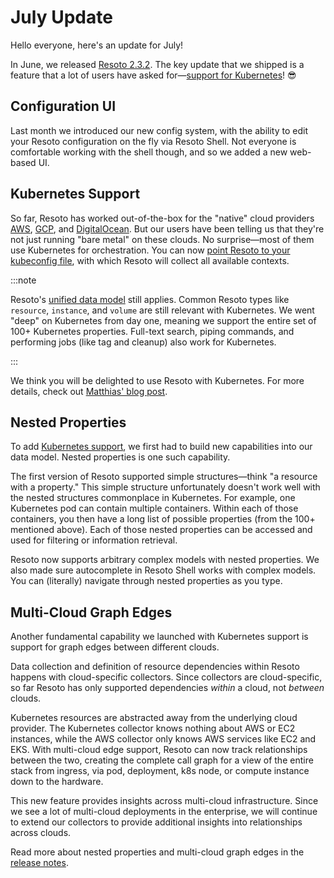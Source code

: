 # July Update

Hello everyone, here's an update for July!

In June, we released [Resoto 2.3.2](/news/2022/06/24/2.3.2). The key update that we shipped is a feature that a lot of users have asked for—[support for Kubernetes](#kubernetes-support)! 😎

## Configuration UI

Last month we introduced our new config system, with the ability to edit your Resoto configuration on the fly via Resoto Shell. Not everyone is comfortable working with the shell though, and so we added a new web-based UI.

## Kubernetes Support

So far, Resoto has worked out-of-the-box for the "native" cloud providers [AWS](/docs/getting-started/configure-cloud-provider-access/aws), [GCP](/docs/getting-started/configure-cloud-provider-access/gcp), and [DigitalOcean](/docs/getting-started/configure-cloud-provider-access/digitalocean). But our users have been telling us that they're not just running "bare metal" on these clouds. No surprise—most of them use Kubernetes for orchestration. You can now [point Resoto to your kubeconfig file](/docs/getting-started/configure-cloud-provider-access/kubernetes), with which Resoto will collect all available contexts.

:::note

Resoto's [unified data model](/docs/reference/data-models) still applies. Common Resoto types like `resource`, `instance`, and `volume` are still relevant with Kubernetes. We went "deep" on Kubernetes from day one, meaning we support the entire set of 100+ Kubernetes properties. Full-text search, piping commands, and performing jobs (like tag and cleanup) also work for Kubernetes.

:::

We think you will be delighted to use Resoto with Kubernetes. For more details, check out [Matthias' blog post](https://resoto.com/blog/2022/06/22/kubernetes-support).

## Nested Properties

To add [Kubernetes support](#kubernetes-support), we first had to build new capabilities into our data model. Nested properties is one such capability.

The first version of Resoto supported simple structures—think "a resource with a property." This simple structure unfortunately doesn't work well with the nested structures commonplace in Kubernetes. For example, one Kubernetes pod can contain multiple containers. Within each of those containers, you then have a long list of possible properties (from the 100+ mentioned above). Each of those nested properties can be accessed and used for filtering or information retrieval.

Resoto now supports arbitrary complex models with nested properties. We also made sure autocomplete in Resoto Shell works with complex models. You can (literally) navigate through nested properties as you type.

## Multi-Cloud Graph Edges

Another fundamental capability we launched with Kubernetes support is support for graph edges between different clouds.

Data collection and definition of resource dependencies within Resoto happens with cloud-specific collectors. Since collectors are cloud-specific, so far Resoto has only supported dependencies _within_ a cloud, not _between_ clouds.

Kubernetes resources are abstracted away from the underlying cloud provider. The Kubernetes collector knows nothing about AWS or EC2 instances, while the AWS collector only knows AWS services like EC2 and EKS. With multi-cloud edge support, Resoto can now track relationships between the two, creating the complete call graph for a view of the entire stack from ingress, via pod, deployment, k8s node, or compute instance down to the hardware.

This new feature provides insights across multi-cloud infrastructure. Since we see a lot of multi-cloud deployments in the enterprise, we will continue to extend our collectors to provide additional insights into relationships across clouds.

Read more about nested properties and multi-cloud graph edges in the [release notes](/news/2022/06/22/2.3.1).
